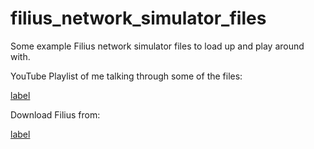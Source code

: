 # filius_network_simulator_files
Some example Filius network simulator files to load up and play around with.

YouTube Playlist of me talking through some of the files:

[label](https://www.youtube.com/playlist?list=PLEpuj1kVFfOrysxqmfG2upL-NS52NcdeZ)


Download Filius from:

[label](https://www.lernsoftware-filius.de/)
